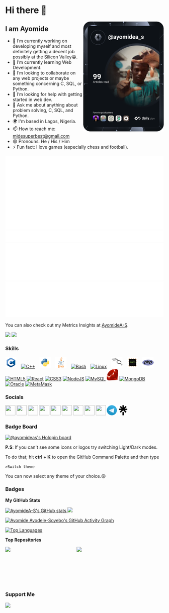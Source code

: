 # Hi there 👋

<!--
**AyomideA-S/AyomideA-S** is a ✨ _special_ ✨ repository because its `README.md` (this file) appears on your GitHub profile.
-->

<div align="left">
  <a href="https://api.daily.dev/get?r=AyomideA_S" target="_blank">
    <img
      width="256"
      align="right"
      src="https://raw.githubusercontent.com/AyomideA-S/AyomideA-S/devcard/devcard.svg" width="256" alt="Ayomide Ayodele-Soyebo's Dev Card"
    />
  </a>
</div>

## I am Ayomide

- 🔭 I’m currently working on developing myself and most definitely getting a decent job possibly at the Silicon Valley😁.
- 🌱 I’m currently learning Web Development.
- 👯 I’m looking to collaborate on any web projects or maybe something concerning C, SQL, or Python.
- 🤔 I’m looking for help with getting started in web dev.
- 💬 Ask me about anything about problem solving, C, SQL, and Python.
- 🌍  I'm based in Lagos, Nigeria.
- 📫 How to reach me: [midesuperbest@gmail.com](mailto:midesuperbest@gmail.com)
- 😄 Pronouns: He / His / Him
- ⚡ Fun fact: I love games (especially chess and football).

![Metrics](https://raw.githubusercontent.com/AyomideA-S/AyomideA-S/github-metrics/github-metrics.svg)
![Notable contributions](https://raw.githubusercontent.com/AyomideA-S/AyomideA-S/github-metrics/notable.svg)
![Coding habits](https://raw.githubusercontent.com/AyomideA-S/AyomideA-S/github-metrics/habits.svg)
![Achievements](https://raw.githubusercontent.com/AyomideA-S/AyomideA-S/github-metrics/achievements.svg)

You can also check out my Metrics Insights at [AyomideA-S](https://metrics.lecoq.io/about/AyomideA-S).

<a href="https://www.twitter.com/AyomideA_S" target="_blank" rel="noreferrer"><img
src="https://img.shields.io/twitter/follow/AyomideA_S?logo=twitter&style=plastic&color=0891b2&labelColor=1c1917"
/></a>
<a href="https://www.github.com/AyomideA-S" target="_blank" rel="noreferrer"><img
src="https://img.shields.io/github/followers/AyomideA-S?logo=github&style=plastic&color=0891b2&labelColor=1c1917" /></a>
### Skills

<p align="left">
<a href="https://en.wikipedia.org/wiki/C_(programming_language)" target="_blank" rel="noreferrer"><img src="https://raw.githubusercontent.com/github/explore/f3e22f0dca2be955676bc70d6214b95b13354ee8/topics/c/c.png" style="padding-right:10px;" width="36px" height="36" alt="C" /></a>
<a href="https://en.wikipedia.org/wiki/C%2B%2B" target="_blank" rel="noreferrer"><img src="https://upload.wikimedia.org/wikipedia/commons/1/18/ISO_C%2B%2B_Logo.svg" style="padding-right:10px;" width="36px" height="36" alt="C++" /></a>
<a href="https://www.python.org/" target="_blank" rel="noreferrer"><img src="https://raw.githubusercontent.com/github/explore/f3e22f0dca2be955676bc70d6214b95b13354ee8/topics/python/python.png" style="padding-right:10px;" width="36px" height="36" alt="Python" /></a>
<a href="https://www.java.com/" target="_blank" rel="noreferrer"><img src="https://raw.githubusercontent.com/github/explore/5b3600551e122a3277c2c5368af2ad5725ffa9a1/topics/java/java.png" style="padding-right:10px;" width="36px" height="36" alt="Java" /></a>
<a href="https://www.gnu.org/software/bash/" target="_blank" rel="noreferrer"><img src="https://upload.wikimedia.org/wikipedia/commons/8/82/Gnu-bash-logo.svg" style="padding-right:10px;" width="36px" height="36" alt="Bash" /></a>
<a href="https://www.linuxfoundation.org/" target="_blank" rel="noreferrer"><img src="https://upload.wikimedia.org/wikipedia/commons/3/35/Tux.svg" style="padding-right:10px;" width="36px" height="36" alt="Linux" /></a>
<a href="https://www.kali.org/" target="_blank" rel="noreferrer"><img src="https://raw.githubusercontent.com/AyomideA-S/AyomideA-S/svg/kalilinux.svg" style="padding-right:10px;" width="36px" height="36" alt="Kali Linux" /></a>
<a href="https://en.wikipedia.org/wiki/Assembly_language" target="_blank" rel="noreferrer"><img src="https://raw.githubusercontent.com/github/explore/e495457f5ff28c343f9e422f8e3cf80fd3e80890/topics/assembly/assembly.png" style="padding-right:10px;" width="36px" height="36" alt="Assembly" /></a>
<a href="https://www.php.net/" target="_blank" rel="noreferrer"><img src="https://raw.githubusercontent.com/github/explore/f3e22f0dca2be955676bc70d6214b95b13354ee8/topics/php/php.png" style="padding-right:10px;" width="36px" height="36" alt="PHP" /></a>
<a href="https://developer.mozilla.org/en-US/docs/Glossary/HTML5" target="_blank" rel="noreferrer"><img src="https://raw.githubusercontent.com/danielcranney/readme-generator/main/public/icons/skills/html5-colored.svg" width="36" height="36" alt="HTML5" /></a>
<a href="https://reactjs.org/" target="_blank" rel="noreferrer"><img src="https://raw.githubusercontent.com/danielcranney/readme-generator/main/public/icons/skills/react-colored.svg" width="36" height="36" alt="React" /></a>
<a href="https://www.w3.org/TR/CSS/#css" target="_blank" rel="noreferrer"><img src="https://raw.githubusercontent.com/danielcranney/readme-generator/main/public/icons/skills/css3-colored.svg" width="36" height="36" alt="CSS3" /></a>
<a href="https://nodejs.org/en/" target="_blank" rel="noreferrer"><img src="https://raw.githubusercontent.com/danielcranney/readme-generator/main/public/icons/skills/nodejs-colored.svg" width="36" height="36" alt="NodeJS" /></a>
<a href="https://www.mysql.com/" target="_blank" rel="noreferrer"><img src="https://raw.githubusercontent.com/danielcranney/readme-generator/main/public/icons/skills/mysql-colored.svg" width="36" height="36" alt="MySQL" /></a>
<a href="https://www.ruby-lang.org" target="_blank" rel="noreferrer"><img src="https://raw.githubusercontent.com/github/explore/80688e429a7d4ef2fca1e82350fe8e3517d3494d/topics/ruby/ruby.png" width="36" height="36" alt="Ruby" /></a>
<a href="https://www.mongodb.com/" target="_blank" rel="noreferrer"><img src="https://raw.githubusercontent.com/danielcranney/readme-generator/main/public/icons/skills/mongodb-colored.svg" width="36" height="36" alt="MongoDB" /></a>
<a href="https://www.oracle.com/uk/index.html" target="_blank" rel="noreferrer"><img src="https://raw.githubusercontent.com/danielcranney/readme-generator/main/public/icons/skills/oracle-colored.svg" width="36" height="36" alt="Oracle" /></a>
<a href="https://metamask.io/" target="_blank" rel="noreferrer"><img src="https://raw.githubusercontent.com/danielcranney/readme-generator/main/public/icons/skills/metamask-colored.svg" width="36" height="36" alt="MetaMask" /></a>
</p>

### Socials

<p align="left"> <a href="https://www.dev.to/ay0mid3as" target="_blank" rel="noreferrer"><img src="https://raw.githubusercontent.com/danielcranney/readme-generator/main/public/icons/socials/devdotto-dark.svg" width="32" height="32" /></a> <a href="https://discord.com/users/AyomideA-S#2154" target="_blank" rel="noreferrer"><img src="https://raw.githubusercontent.com/danielcranney/readme-generator/main/public/icons/socials/discord.svg" width="32" height="32" /></a> <a href="https://www.facebook.com/ayomide.ayodelesoyebo" target="_blank" rel="noreferrer"><img src="https://raw.githubusercontent.com/danielcranney/readme-generator/main/public/icons/socials/facebook.svg" width="32" height="32" /></a> <a href="https://www.github.com/AyomideA-S" target="_blank" rel="noreferrer"><img src="https://raw.githubusercontent.com/danielcranney/readme-generator/main/public/icons/socials/github-dark.svg" width="32" height="32" /></a> <a href="https://www.instagram.com/ayomidea_s" target="_blank" rel="noreferrer"><img src="https://raw.githubusercontent.com/danielcranney/readme-generator/main/public/icons/socials/instagram.svg" width="32" height="32" /></a> <a href="https://www.linkedin.com/in/ayomide-ayodele-soyebo" target="_blank" rel="noreferrer"><img src="https://raw.githubusercontent.com/danielcranney/readme-generator/main/public/icons/socials/linkedin.svg" width="32" height="32" /></a> <a href="http://www.medium.com/@midesuperbest" target="_blank" rel="noreferrer"><img src="https://raw.githubusercontent.com/danielcranney/readme-generator/main/public/icons/socials/medium-dark.svg" width="32" height="32" /></a> <a href="https://www.stackoverflow.com/users/15664203/ayomide" target="_blank" rel="noreferrer"><img src="https://raw.githubusercontent.com/danielcranney/readme-generator/main/public/icons/socials/stackoverflow.svg" width="32" height="32" /></a> <a href="https://www.twitter.com/Shobzy17" target="_blank" rel="noreferrer"><img src="https://raw.githubusercontent.com/danielcranney/readme-generator/main/public/icons/socials/twitter.svg" width="32" height="32" /></a> <a href="https://t.me/AyomideA_S" target="_blank" rel="noreferrer"><img src="https://raw.githubusercontent.com/github/explore/80688e429a7d4ef2fca1e82350fe8e3517d3494d/topics/telegram/telegram.png" width="32" height="32" /></a> <a href="https://linktr.ee/ayomide_as" target="_blank" rel="noreferrer"><img src="https://github.com/AyomideA-S/AyomideA-S/blob/svg/linktree.svg" width="32" height="32" /></a></p>

### Badge Board

[![@ayomideas's Holopin board](https://holopin.io/api/user/board?user=ayomideas)](https://holopin.io/@ayomideas)

**P.S**: If you can't see some icons or logos try switching Light/Dark modes.

To do that; hit **ctrl + K** to open the GitHub Command Palette and then type
```github 
>Switch theme
```
You can now select any theme of your choice.😜

### Badges

<b>My GitHub Stats</b>

<div align="left">
    <a href="http://www.github.com/AyomideA-S">
        <img 
             src="https://github-readme-stats-ayomidea-s.vercel.app/api?username=AyomideA-S&show_icons=true&hide=&count_private=true&theme=vision-friendly-dark" 
             alt="AyomideA-S's GitHub stats" 
        />
    </a>
    <a href="http://www.github.com/AyomideA-S">
        <img 
             src="https://github-readme-streak-stats.herokuapp.com/?user=AyomideA-S&theme=vision-friendly-dark" 
        />
    </a>
</div>

[![Ayomide Ayodele-Soyebo's GitHub Activity Graph](https://github-readme-activity-graph-ayomidea-s.vercel.app/graph?username=AyomideA-S&theme=chartreuse-dark)](https://github.com/AyomideA-S/github-readme-activity-graph)

<a href="https://github.com/AyomideA-S" align="left"><img src="https://github-readme-stats-ayomidea-s.vercel.app/api/top-langs/?username=AyomideA-S&langs_count=10&layout=compact&theme=vision-friendly-dark" alt="Top Languages" /></a>
  
<!-- <b>Codiga Badge</b>

<a href="https://app.codiga.io/hub/user/github">
  <img src="https://api.codiga.io/public/badge/user/github/ayomidea-s?style=dark" alt="codiga badge" />
</a> -->

<b>Top Repositories</b>

<div width="100%" align="center"><a href="https://github.com/AyomideA-S/restaurant-website" align="left"><img align="left" width="45%" src="https://github-readme-stats.vercel.app/api/pin/?username=AyomideA-S&repo=restaurant-website&theme=github_dark" /></a></div>
  
<div width="100%" align="center"><a href="https://github.com/AyomideA-S/AlteMatrix" align="left"><img align="left" width="45%" src="https://github-readme-stats.vercel.app/api/pin/?username=AyomideA-S&repo=AlteMatrix&theme=github_dark" /></a></div><br /><br /><br /><br /><br /><br /><br />

### Support Me

<a href="https://www.buymeacoffee.com/AyomideAS"><img src="https://cdn.buymeacoffee.com/buttons/v2/default-yellow.png" width="200" /></a>

<!-- 
[![Readme Card](https://github-readme-stats.vercel.app/api/pin/?username=AyomideA-S&repo=AyomideA-S)](https://github.com/AyomideA-S/github-readme-stats)
 -->

